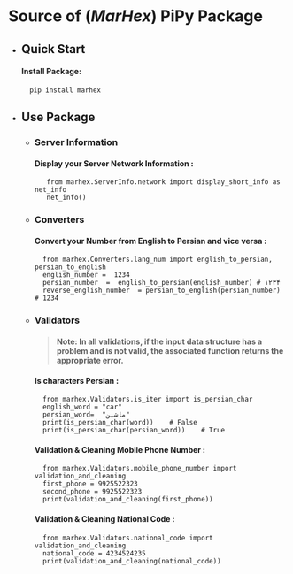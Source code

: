 #  Source of (*MarHex*) PiPy  Package
- ## Quick Start
	#### Install Package:
		pip install marhex
- ## Use Package
	- ###  Server Information
		 ####  Display your Server Network Information :
			 from marhex.ServerInfo.network import display_short_info as net_info
			 net_info()
			 
	- ###  Converters
		#### Convert your Number from English to Persian and vice versa :
			from marhex.Converters.lang_num import english_to_persian, persian_to_english
			english_number =  1234
			persian_number  =  english_to_persian(english_number) # ۱۲۳۴
			reverse_english_number  = persian_to_english(persian_number) # 1234
	- ### Validators
		> #### **Note:**  In all validations, if the input data structure has a problem and is not valid, the associated function returns the appropriate error.
		#### Is characters Persian :
			from marhex.Validators.is_iter import is_persian_char
			english_word = "car"
			persian_word=  "ماشین"
			print(is_persian_char(word))    # False
			print(is_persian_char(persian_word))    # True
		#### Validation & Cleaning Mobile Phone Number :
			from marhex.Validators.mobile_phone_number import validation_and_cleaning
			first_phone = 9925522323
			second_phone = 9925522323
			print(validation_and_cleaning(first_phone)) 
		#### Validation & Cleaning National Code :
			from marhex.Validators.national_code import validation_and_cleaning
			national_code = 4234524235
			print(validation_and_cleaning(national_code))
			
